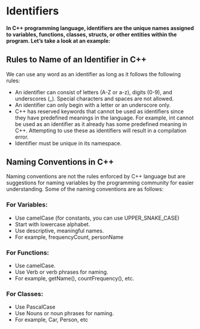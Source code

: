 # Identifiers

#### In C++ programming language, identifiers are the unique names assigned to variables, functions, classes, structs, or other entities within the program. Let’s take a look at an example:

## Rules to Name of an Identifier in C++
We can use any word as an identifier as long as it follows the following rules:

- An identifier can consist of letters (A-Z or a-z), digits (0-9), and underscores (_). Special characters and spaces are not allowed.
- An identifier can only begin with a letter or an underscore only.
- C++ has reserved keywords that cannot be used as identifiers since they have predefined meanings in the language. For example, int cannot be used as an identifier as it already has some predefined meaning in C++. Attempting to use these as identifiers will result in a compilation error.
- Identifier must be unique in its namespace.


## Naming Conventions in C++
Naming conventions are not the rules enforced by C++ language but are suggestions for naming variables by the programming community for easier understanding. Some of the naming conventions are as follows:

### For Variables:

- Use camelCase (for constants, you can use UPPER_SNAKE_CASE)
- Start with lowercase alphabet.
- Use descriptive, meaningful names.
- For example, frequencyCount, personName


### For Functions:

- Use camelCase.
- Use Verb or verb phrases for naming.
- For example, getName(), countFrequency(), etc.


### For Classes:

- Use PascalCase
- Use Nouns or noun phrases for naming.
- For example, Car, Person, etc